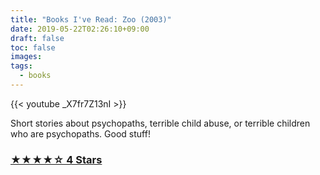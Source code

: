```yaml
---
title: "Books I've Read: Zoo (2003)"
date: 2019-05-22T02:26:10+09:00
draft: false
toc: false
images:
tags: 
  - books
---
```


{{< youtube _X7fr7Z13nI >}}

Short stories about psychopaths, terrible child abuse, or terrible children who are psychopaths. Good stuff!

### [&#9733;&#9733;&#9733;&#9733;&#9734; 4 Stars](/posts/190101-rating-system/)